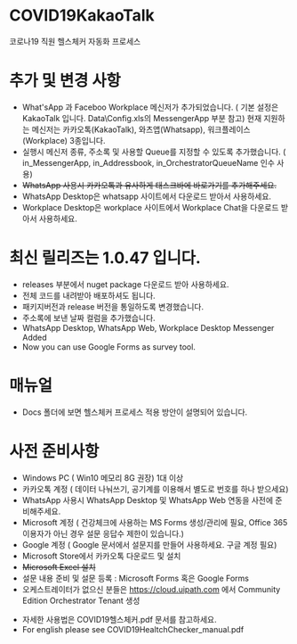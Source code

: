 # COVID19KakaoTalk
코로나19 직원 헬스체커 자동화 프로세스 

# 추가 및 변경 사항 
- What'sApp 과 Faceboo Workplace 메신저가 추가되었습니다. ( 기본 설정은 KakaoTalk 입니다. Data\Config.xls의 MessengerApp 부분 참고) 
현재 지원하는 메신저는 카카오톡(KakaoTalk), 와츠앱(Whatsapp), 워크플레이스(Workplace) 3종입니다. 
- 실행시 메신저 종류, 주소록 및 사용할 Queue를 지정할 수 있도록 추가했습니다. ( in_MessengerApp, in_Addressbook, in_OrchestratorQueueName 인수 사용)
- <del>WhatsApp 사용시 카카오톡과 유사하게 태스크바에 바로가기를 추가해주세요. </del>
- WhatsApp Desktop은 whatsapp 사이트에서 다운로드 받아서 사용하세요.
- Workplace Desktop은 workplace 사이트에서 Workplace Chat을 다운로드 받아서 사용하세요. 

# 최신 릴리즈는 1.0.47 입니다. 
- releases 부분에서 nuget package 다운로드 받아 사용하세요. 
- 전체 코드를 내려받아 배포하셔도 됩니다. 
- 패키지버전과 release 버전을 통일하도록 변경했습니다. 
- 주소록에 보낸 날짜 컬럼을 추가했습니다.
- WhatsApp Desktop, WhatsApp Web, Workplace Desktop Messenger Added 
- Now you can use Google Forms as survey tool.

# 매뉴얼 
- Docs 폴더에 보면 헬스체커 프로세스 적용 방안이 설명되어 있습니다. 

# 사전 준비사항 
- Windows PC ( Win10 메모리 8G 권장) 1대 이상 
- 카카오톡 계정 ( 데이터 나눠쓰기, 공기계를 이용해서 별도로 번호를 하나 받으세요)
- WhatsApp 사용시 WhatsApp Desktop 및 WhatsApp Web 연동을 사전에 준비해주세요. 
- Microsoft 계정 ( 건강체크에 사용하는 MS Forms 생성/관리에 필요, Office 365 이용자가 아닌 경우 설문 응답수 제한이 있습니다.)
- Google 계정 ( Google 문서에서 설문지를 만들어 사용하세요. 구글 계정 필요) 
- Microsoft Store에서 카카오톡 다운로드 및 설치 
- <del>Microsoft Excel 설치</del> 
- 설문 내용 준비 및 설문 등록 : Microsoft Forms 혹은 Google Forms 
- 오케스트레이터가 없으신 분들은 https://cloud.uipath.com 에서 Community Edition Orchestrator Tenant 생성 

* 자세한 사용법은 COVID19헬스체커.pdf 문서를 참고하세요.
* For english please see COVID19HealtchChecker_manual.pdf 
